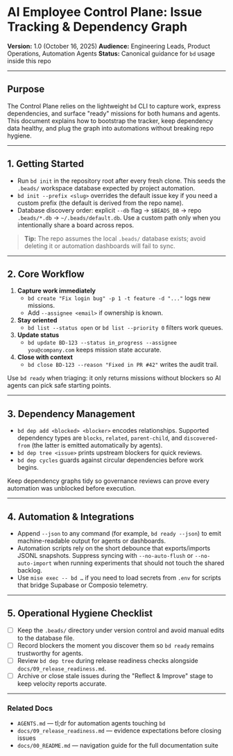 # AI Employee Control Plane: Issue Tracking & Dependency Graph

**Version:** 1.0 (October 16, 2025)
**Audience:** Engineering Leads, Product Operations, Automation Agents
**Status:** Canonical guidance for `bd` usage inside this repo

---

## Purpose

The Control Plane relies on the lightweight `bd` CLI to capture work, express
dependencies, and surface "ready" missions for both humans and agents. This
document explains how to bootstrap the tracker, keep dependency data healthy,
and plug the graph into automations without breaking repo hygiene.

---

## 1. Getting Started

- Run `bd init` in the repository root after every fresh clone. This seeds the
  `.beads/` workspace database expected by project automation.
- `bd init --prefix <slug>` overrides the default issue key if you need a custom
  prefix (the default is derived from the repo name).
- Database discovery order: explicit `--db` flag → `$BEADS_DB` → repo
  `.beads/*.db` → `~/.beads/default.db`. Use a custom path only when you
  intentionally share a board across repos.

> **Tip:** The repo assumes the local `.beads/` database exists; avoid deleting
> it or automation dashboards will fail to sync.

---

## 2. Core Workflow

1. **Capture work immediately**
   - `bd create "Fix login bug" -p 1 -t feature -d "..."` logs new missions.
   - Add `--assignee <email>` if ownership is known.
2. **Stay oriented**
   - `bd list --status open` or `bd list --priority 0` filters work queues.
3. **Update status**
   - `bd update BD-123 --status in_progress --assignee you@company.com` keeps
     mission state accurate.
4. **Close with context**
   - `bd close BD-123 --reason "Fixed in PR #42"` writes the audit trail.

Use `bd ready` when triaging: it only returns missions without blockers so AI
agents can pick safe starting points.

---

## 3. Dependency Management

- `bd dep add <blocked> <blocker>` encodes relationships. Supported dependency
  types are `blocks`, `related`, `parent-child`, and `discovered-from` (the
  latter is emitted automatically by agents).
- `bd dep tree <issue>` prints upstream blockers for quick reviews.
- `bd dep cycles` guards against circular dependencies before work begins.

Keep dependency graphs tidy so governance reviews can prove every automation was
unblocked before execution.

---

## 4. Automation & Integrations

- Append `--json` to any command (for example, `bd ready --json`) to emit
  machine-readable output for agents or dashboards.
- Automation scripts rely on the short debounce that exports/imports JSONL
  snapshots. Suppress syncing with `--no-auto-flush` or `--no-auto-import` when
  running experiments that should not touch the shared backlog.
- Use `mise exec -- bd …` if you need to load secrets from `.env` for scripts
  that bridge Supabase or Composio telemetry.

---

## 5. Operational Hygiene Checklist

- [ ] Keep the `.beads/` directory under version control and avoid manual edits
      to the database file.
- [ ] Record blockers the moment you discover them so `bd ready` remains
      trustworthy for agents.
- [ ] Review `bd dep tree` during release readiness checks alongside
      `docs/09_release_readiness.md`.
- [ ] Archive or close stale issues during the "Reflect & Improve" stage to
      keep velocity reports accurate.

---

### Related Docs

- `AGENTS.md` — tl;dr for automation agents touching `bd`
- `docs/09_release_readiness.md` — evidence expectations before closing issues
- `docs/00_README.md` — navigation guide for the full documentation suite
